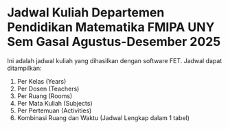# Jadwal Kuliah Departemen Pendidikan Matematika FMIPA UNY Sem Gasal Agustus-Desember 2025
Ini adalah jadwal kuliah yang dihasilkan dengan software FET. Jadwal dapat ditampilkan:
1. Per Kelas (Years)
2. Per Dosen (Teachers)
3. Per Ruang (Rooms)
4. Per Mata Kuliah (Subjects)
5. Per Pertemuan (Activities)
6. Kombinasi Ruang dan Waktu (Jadwal Lengkap dalam 1 tabel)
 
